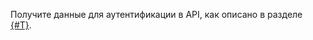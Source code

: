 Получите данные для аутентификации в API, как описано в разделе [{#T}](../../../foundation-models/api-ref/authentication.md).
